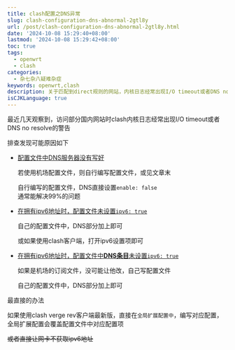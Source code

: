 ```yaml
---
title: clash配置之DNS异常
slug: clash-configuration-dns-abnormal-2gtl8y
url: /post/clash-configuration-dns-abnormal-2gtl8y.html
date: '2024-10-08 15:29:40+08:00'
lastmod: '2024-10-08 15:29:42+08:00'
toc: true
tags:
  - openwrt
  - clash
categories:
  - 杂七杂八疑难杂症
keywords: openwrt,clash
description: 关于匹配到direct规则的网站，内核日志经常出现I/O timeout或者DNS no resolve的警告的解决方法
isCJKLanguage: true
---
```






最近几天观察到，访问部分国内网站时clash内核日志经常出现I/O timeout或者DNS no resolve的警告

排查发现可能原因如下

* <u>配置文件中DNS服务器没有写好</u>

  若使用机场配置文件，则自行编写配置文件，或见文章末

  自行编写的配置文件，DNS直接设置`enable: false`​  
  通常能解决99%的问题
* <u>在拥有ipv6地址时，配置文件未设置</u>​<u>​`ipv6: true`​</u>​

  自己的配置文件中，DNS部分加上即可

  或如果使用clash客户端，打开ipv6设置项即可
* <u>在拥有ipv6地址时，配置文件中</u>​<u>**DNS条目**</u>​<u>未设置</u>​<u>​`ipv6: true`​</u>​

  如果是机场的订阅文件，没可能让他改，自己写配置文件

  自己的配置文件中，DNS部分加上即可

最直接的办法

如果使用clash verge rev客户端最新版，直接在`全局扩展配置中`​，编写对应配置，全局扩展配置会覆盖配置文件中对应配置项

~~或者直接让网卡不获取ipv6地址~~

‍
